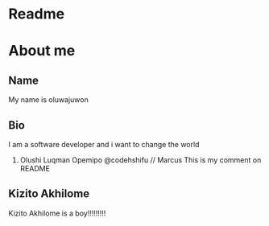 # Readme

# About me

## Name

My name is oluwajuwon

## Bio

I am a software developer and i want to change the world

1. Olushi Luqman Opemipo @codehshifu
// Marcus
This is my comment on README

## Kizito Akhilome

Kizito Akhilome is a boy!!!!!!!!!
